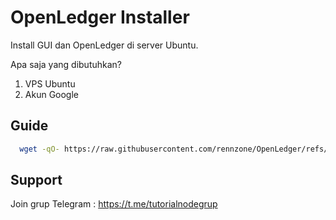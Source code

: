 
# OpenLedger Installer

Install GUI dan OpenLedger di server Ubuntu.

Apa saja yang dibutuhkan?
1. VPS Ubuntu
2. Akun Google



## Guide


```bash
  wget -qO- https://raw.githubusercontent.com/rennzone/OpenLedger/refs/heads/main/openledger.sh | bash
```
    
## Support

Join grup Telegram : https://t.me/tutorialnodegrup

